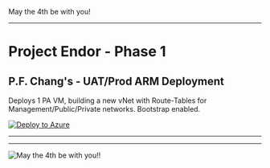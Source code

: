 May the 4th be with you!

* * *

# Project Endor - Phase 1

## P.F. Chang's - UAT/Prod ARM Deployment
Deploys 1 PA VM, building a new vNet with Route-Tables for Management/Public/Private networks. Bootstrap enabled.

[![Deploy to Azure](https://aka.ms/deploytoazurebutton)](https://portal.azure.com/#create/Microsoft.Template/uri/https%3A%2F%2Fcnetpalopublic.blob.core.windows.net%2Farm-public%2Fcnet-pa1-lb.json)
* * *


* * *

![May the 4th be with you!!](yoda.png)
